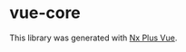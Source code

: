 # vue-core

This library was generated with [Nx Plus Vue](https://github.com/ZachJW34/nx-plus/tree/master/libs/vue).
